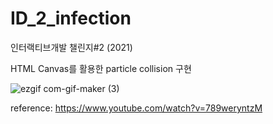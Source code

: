 # ID_2_infection
 인터랙티브개발 챌린지#2 (2021)
 
HTML Canvas를 활용한 particle collision 구현
 
![ezgif com-gif-maker (3)](https://user-images.githubusercontent.com/61869246/173226170-59c1fb13-f364-4186-a397-1393368db8b8.gif)

reference: https://www.youtube.com/watch?v=789weryntzM
